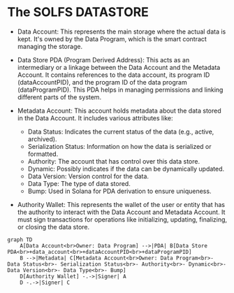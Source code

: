 # The SOLFS DATASTORE

* Data Account: This represents the main storage where the actual data is kept. It's owned by the Data Program, which is the smart contract managing the storage.

* Data Store PDA (Program Derived Address): This acts as an intermediary or a linkage between the Data Account and the Metadata Account. It contains references to the data account, its program ID (dataAccountPID), and the program ID of the data program (dataProgramPID). This PDA helps in managing permissions and linking different parts of the system.

* Metadata Account: This account holds metadata about the data stored in the Data Account. It includes various attributes like:
    - Data Status: Indicates the current status of the data (e.g., active, archived).
    - Serialization Status: Information on how the data is serialized or formatted.
    - Authority: The account that has control over this data store.
    - Dynamic: Possibly indicates if the data can be dynamically updated.
    - Data Version: Version control for the data.
    - Data Type: The type of data stored.
    - Bump: Used in Solana for PDA derivation to ensure uniqueness.

* Authority Wallet: This represents the wallet of the user or entity that has the authority to interact with the Data Account and Metadata Account. It must sign transactions for operations like initializing, updating, finalizing, or closing the data store.





```mermaid
graph TD
    A[Data Account<br>Owner: Data Program] -->|PDA| B[Data Store PDA<br>+data_account<br>+dataAccountPID<br>+dataProgramPID]
    B -->|Metadata| C[Metadata Account<br>Owner: Data Program<br>- Data Status<br>- Serialization Status<br>- Authority<br>- Dynamic<br>- Data Version<br>- Data Type<br>- Bump]
    D[Authority Wallet] -.->|Signer| A
    D -.->|Signer| C